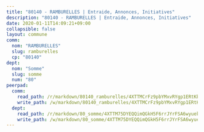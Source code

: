 ```yaml
---
title: "80140 - RAMBURELLES | Entraide, Annonces, Initiatives"
description: "80140 - RAMBURELLES | Entraide, Annonces, Initiatives"
date: 2020-01-11T14:09:21+09:00
collapsible: false
layout: commune
comm:
  nom: "RAMBURELLES"
  slug: ramburelles
  cp: "80140"
dept:
  nom: "Somme"
  slug: somme
  num: "80"
peerpad:
  comm:
    read_path: /r/markdown/80140_ramburelles/4XTTMCrFz9pbYMxvRYgp1ERtKbjnhFxdu6vH2JXZHsrTJLvfk
    write_path: /w/markdown/80140_ramburelles/4XTTMCrFz9pbYMxvRYgp1ERtKbjnhFxdu6vH2JXZHsrTJLvfk-K3TgU3cytTM3HCmUCkUq3Bi8BsPeJQgNS6CBKDowPMh5n7ZdoY4BUYntiERxhYHr5YZBJ6x4zSQdjQh7aYzDXjVAM5WzaurrMDR6aP4bb3RwNwbM96q9Z3s9SQCpJT1ccv5Wbsdt
  dept:
    read_path: /r/markdown/80_somme/4XTTM75DYEQQimQGkH5F6rrJYrFSA6wyuekdgioEx7v45YjSw
    write_path: /w/markdown/80_somme/4XTTM75DYEQQimQGkH5F6rrJYrFSA6wyuekdgioEx7v45YjSw-K3TgTuB1DbUNHuFo9Fhh6JTUriPx8E5izGkmw9RSNTjUtMFPoZhqqp87szE8th3EytWSHGdhUuQUPjam8aJZh1SdH8pL3ibgUbMdNhU17kjAmSa49LMB2GjXvVwDVurE8mgce3XM
---
```


